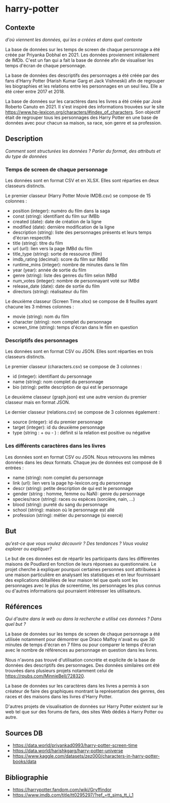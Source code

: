 # harry-potter
## Contexte
*d'où viennent les données, qui les a créées et dans quel contexte*

La base de données sur les temps de screen de chaque personnage a été créée par Priyanka Dobhal en 2021. Les données proviennent initialement de IMDb. C'est un fan qui a fait la base de donnée afin de visualiser les temps d'écran de chaque personnage.

La base de données des descriptifs des personnages a été créée par des fans d'Harry Potter (Harish Kumar Garg et Jack Vishneski) afin de regrouper les biographies et les relations entre les personnages en un seul lieu. Elle a été créer entre 2017 et 2018.

La base de données sur les caractères dans les livres a été créée par Josè Roberto Canuto en 2021. Il s'est inspiré des informations trouvées sur le site https://www.hp-lexicon.org/characters/#index_of_characters.
Son objectif était de regrouper tous les personnages des Harry Potter en une base de données avec pour chacun sa maison, sa race, son genre et sa profession.

## Description
*Comment sont structurées les données ? Parler du format, des attributs et du type de données*
### Temps de screen de chaque personnage
Les données sont en format CSV et en XLSX. Elles sont réparties en deux classeurs distincts.

Le premier classeur (Harry Potter Movie IMDB.csv) se compose de 15 colonnes :
- position (integer): numéro du film dans la saga
- const (string): identifiant du film sur IMBb
- created (date): date de création de la ligne
- modified (date): dernière modification de la ligne
- description (string): liste des personnages présents et leurs temps d'écran respectifs
- title (string): titre du film
- url (url): lien vers la page IMBd du film
- title_type (string): sorte de ressource (film)
- imdb_rating (decimal): score du film sur IMBd
- runtime_mins (integer): nombre de minutes dans le film
- year (year): année de sortie du film
- genre (string): liste des genres du film selon IMBd
- num_votes (integer): nombre de personnayant voté sur IMBd
- release_date (date): date de sortie du film
- directors (string): réalisateur du film

Le deuxième classeur (Screen Time.xlsx) se compose de 8 feuilles ayant chacune les 3 mêmes colonnes :
- movie (string): nom du film
- character (string): nom complet du personnage
- screen_time (string): temps d'écran dans le film en question

### Descriptifs des personnages
Les données sont en format CSV ou JSON. Elles sont réparties en trois classeurs distincts.

Le premier classeur (characters.csv) se compose de 3 colonnes :
- id (integer): identifiant du personnage
- name (string): nom complet du personnage
- bio (string): petite description de qui est le personnage

Le deuxième classeur (graph.json) est une autre version du premier classeur mais en format JSON.

Le dernier classeur (relations.csv) se compose de 3 colonnes également :
- source (integer): id du premier personnage
- target (integer): id du deuxième personnage
- type (string : + ou - ) : définit si la relation est positive ou négative

### Les différents caractères dans les livres
Les données sont en format CSV ou JSON. Nous retrouvons les mêmes données dans les deux formats. Chaque jeu de données est composé de 8 entrées :
- name (string): nom complet du personnage
- link (url): lien vers la page hp-lexicon.org du personnage
- descr (string): petite description de qui est le personnage
- gender (string : homme, femme ou NaN): genre du personnage
- species/race (string): races ou espèces (sorcière, nain, ...)
- blood (string): pureté du sang du personnage
- school (string): maison où le personnage est allé
- profession (string): métier du personnage (si exercé)


## But
*qu'est-ce que vous voulez découvrir ? Des tendances ? Vous voulez explorer ou expliquer?*

Le but de ces données est de répartir les participants dans les différentes maisons de Poudlard en fonction de leurs réponses au questionnaire. 
Le projet cherche à expliquer pourquoi certaines personnes sont attribuées à une maison particulière en analysant les statistiques et en leur fournissant des explications détaillées de leur maison tel que quels sont les personnages avec le plus de screentime, les personnages les plus connus ou d'autres informations qui pourraient intéresser les utilisateurs.

## Références
*Qui d'autre dans le web ou dans la recherche a utilisé ces données ? Dans quel but ?*

La base de données sur les temps de screen de chaque personnage a été utilisée notamment pour démontrer que Draco Malfoy n'avait eu que 30 minutes de temps d'écran en 7 films ou pour comparer le temps d'écran avec le nombre de références au personnage en question dans les livres.

Nous n'avons pas trouvé d'utilisation concrète et explicite de la base de données des descriptifs des personnages. Des données similaires ont été trouvées dans plusieurs projets notamment celui de https://rpubs.com/MinnieBell/728320.

La base de données sur les caractères dans les livres a permis à son créateur de faire des graphiques montrant la représentation des genres, des races et des maisons dans les livres d'Harry Potter.

D'autres projets de visualisation de données sur Harry Potter existent sur le web tel que sur des forums de fans, des sites Web dédiés à Harry Potter ou autre.

## Sources DB
- https://data.world/priyankad0993/harry-potter-screen-time
- https://data.world/harishkgarg/harry-potter-universe
- https://www.kaggle.com/datasets/zez000/characters-in-harry-potter-books/data

## Bibliographie
- https://harrypotter.fandom.com/wiki/Gryffindor
- https://www.imdb.com/title/tt0295297/?ref_=tt_sims_tt_i_1
